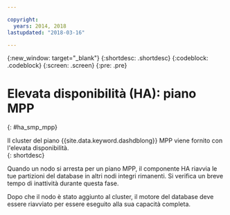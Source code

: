 ```yaml
---

copyright:
  years: 2014, 2018
lastupdated: "2018-03-16"

---
```


<!-- Attribute definitions --> 
{:new_window: target="_blank"}
{:shortdesc: .shortdesc}
{:codeblock: .codeblock}
{:screen: .screen}
{:pre: .pre}

# Elevata disponibilità (HA): piano MPP
{: #ha_smp_mpp}

Il cluster del piano {{site.data.keyword.dashdblong}} MPP viene fornito con l'elevata disponibilità.  
{: shortdesc}

Quando un nodo si arresta per un piano MPP, il componente HA riavvia le tue partizioni del database in altri nodi integri rimanenti. Si verifica un breve tempo di inattività durante questa fase. 

Dopo che il nodo è stato aggiunto al cluster, il motore del database deve essere riavviato per essere eseguito alla sua capacità completa. 

